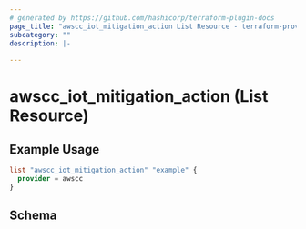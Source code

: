 ```yaml
---
# generated by https://github.com/hashicorp/terraform-plugin-docs
page_title: "awscc_iot_mitigation_action List Resource - terraform-provider-awscc"
subcategory: ""
description: |-
  
---
```


# awscc_iot_mitigation_action (List Resource)



## Example Usage

```terraform
list "awscc_iot_mitigation_action" "example" {
  provider = awscc
}
```

<!-- schema generated by tfplugindocs -->
## Schema

